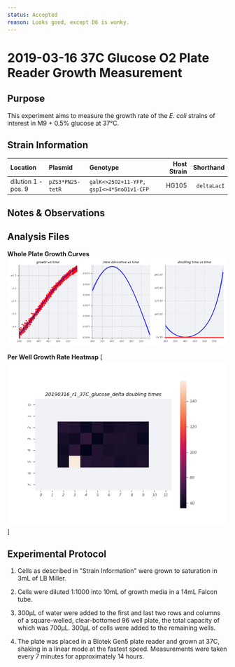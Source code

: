 ```yaml
---
status: Accepted
reason: Looks good, except D6 is wonky.
---
```


# 2019-03-16 37C Glucose O2 Plate Reader Growth Measurement

## Purpose
This experiment aims to measure the growth rate of the *E. coli* strains of interest in M9 + 0.5% glucose at 37°C.

## Strain Information

| Location | Plasmid | Genotype | Host Strain | Shorthand |
| :------- | :------ | :------- | ----------: | --------: |
| dilution 1 - pos. 9 | `pZS3*PN25-tetR`| `galK<>25O2+11-YFP, gspI<>4*5noO1v1-CFP` |  HG105 |`deltaLacI` |

## Notes & Observations


## Analysis Files

**Whole Plate Growth Curves**
![plate layout](output/delta_glucose/gp_output_curves.png)

**Per Well Growth Rate Heatmap**
[![growth curves](output/delta_glucose/per_well_doubling_times_heatmap.png)]

## Experimental Protocol

1. Cells as described in "Strain Information" were grown to saturation in 3mL of LB Miller.

2. Cells were diluted 1:1000 into 10mL of growth media in a 14mL Falcon tube.

3. 300µL of water were added to the first and last two rows and columns of a square-welled, clear-bottomed 96 well plate, the total capacity of which was 700µL. 300µL of cells were added to the remaining wells.

4. The plate was placed in a Biotek Gen5 plate reader and grown at 37C, shaking in a linear mode at the fastest speed. Measurements were taken every 7 minutes for approximately 14 hours.